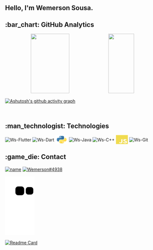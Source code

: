 ## Hello, I'm Wemerson Sousa.

 <h2>:bar_chart: GitHub Analytics</h2>
 
 
<!-- <center>
    <table>
        <tr>
            <td>
               <img width="400px" align="left" src="https://github-readme-stats.vercel.app/api?username=Wemers0n&show_icons=true&theme=react&include_all_commits=true&count_private=true"/>             
            </td>     
         <td>
              <img width="300px" align="left" src="https://github-readme-stats.vercel.app/api/top-langs/?username=Wemers0n&layout=compact&langs_count=7&theme=react"/> 
         </td>
         <td>
          </
        </tr>
    </table>
</center>   -->


<div align="center">  
  <img width="50%" height="195px" src="https://github-readme-stats.vercel.app/api?username=Wemers0n&show_icons=true&count_private=true&theme=react" /> 
  <img width="41%" height="195px" src="https://github-readme-stats.vercel.app/api/top-langs/?username=Wemers0n&layout=compact&hide_border=true&theme=react" />
</div> 
 

[![Ashutosh's github activity graph](https://github-readme-activity-graph.cyclic.app/graph?username=Wemers0n&theme=react-dark)](https://github.com/ashutosh00710/github-readme-activity-graph)


<div style="display: inline_block"><br>
<h2>:man_technologist: Technologies</h2> 
  <img align="center" alt="Ws-Flutter" height="30" width="40" src="https://cdn.jsdelivr.net/gh/devicons/devicon/icons/flutter/flutter-original.svg">
  <img align="center" alt="Ws-Dart" height="30" width="40" src="https://cdn.jsdelivr.net/gh/devicons/devicon/icons/dart/dart-original.svg"> 
  <img align="center" alt="Ws-Python" height="30" width="40" src="https://raw.githubusercontent.com/devicons/devicon/master/icons/python/python-original.svg">
  <img align="center" alt="Ws-Java" height="40" width="40" src="https://cdn.jsdelivr.net/gh/devicons/devicon/icons/java/java-original-wordmark.svg">
  
  <img align="center" alt="Ws-C++" height="30" width="40" src="https://cdn.jsdelivr.net/gh/devicons/devicon/icons/cplusplus/cplusplus-original.svg">
  <img align="center" alt="Ws-Js" height="30" width="40" src="https://raw.githubusercontent.com/devicons/devicon/master/icons/javascript/javascript-plain.svg">
  <img align="center" alt="Ws-Git" height="30" width="40" src="https://cdn.jsdelivr.net/gh/devicons/devicon/icons/git/git-original.svg">
</div>


<h2 align="left">:game_die: Contact</h2>
<p align="left">
<a href="https://www.linkedin.com/in/w-sousa" target="blank"><img align="center" src="https://cdn.jsdelivr.net/npm/simple-icons@3.0.1/icons/linkedin.svg" alt="name" height="30" width="40" /></a>
<a href="https://discord.gg/Wemerson#4938" target="blank"><img align="center" src="https://cdn.jsdelivr.net/npm/simple-icons@3.0.1/icons/discord.svg" alt="Wemerson#4938" height="30" width="40" /></a>
</p>


 <div>
  
  ![Snake animation](https://github.com/Wemers0n/Wemers0n/blob/output/github-contribution-grid-snake.svg)

 </div>
 
 
 [![Readme Card](https://github-readme-stats.vercel.app/api/pin/?username=Wemers0n&repo=Wemers0n)](https://github.com/Wemers0n/Wemers0n)
